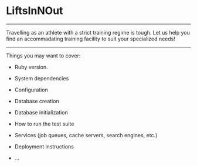 # LiftsInNOut
______

Travelling as an athlete with a strict training regime is tough. Let us help you find an accommadating training facility to suit your specialized needs!

_______

Things you may want to cover:

* Ruby version.

* System dependencies

* Configuration

* Database creation

* Database initialization

* How to run the test suite

* Services (job queues, cache servers, search engines, etc.)

* Deployment instructions

* ...
